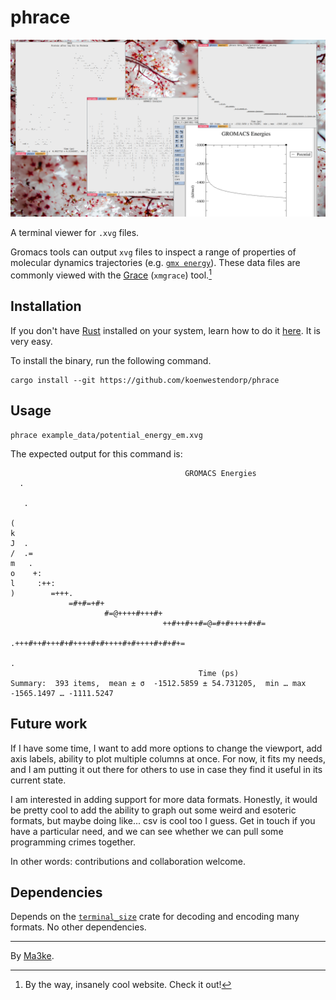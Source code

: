 # phrace

![A bunch of terminal windows showing the tool in action. A Grace window is also shown displaying the same (energy minimization) potential energy data as the terminal that sits above it, for comparison.](screenshot.png)

A terminal viewer for `.xvg` files.

Gromacs tools can output `xvg` files to inspect a range of properties of molecular dynamics trajectories (e.g. [`gmx energy`](https://manual.gromacs.org/current/onlinehelp/gmx-energy.html)).
These data files are commonly viewed with the [Grace](https://plasma-gate.weizmann.ac.il/Grace/) (`xmgrace`) tool.[^grace]

[^grace]: By the way, insanely cool website. Check it out!

## Installation

If you don't have [Rust](https://www.rust-lang.org/) installed on your system, learn how to do it [here](https://www.rust-lang.org/learn/get-started). It is very easy.

To install the binary, run the following command.

```console
cargo install --git https://github.com/koenwestendorp/phrace
```

## Usage

```console
phrace example_data/potential_energy_em.xvg
```

The expected output for this command is:

```
                                       GROMACS Energies
  .

   .

(
k
J  .
/  .=
m   .
o    +:
l     :++:
)        =+++.
             =#+#=+#+
                     #=@++++#+++#+
                                  ++#++#++#=@=#+#++++#+#=
                                                        .+++#++#+++#+#++++#+#++++#+#++++#+#+#+=
                                                                                              .
                                          Time (ps)
Summary:  393 items,  mean ± σ  -1512.5859 ± 54.731205,  min … max  -1565.1497 … -1111.5247
```

## Future work

If I have some time, I want to add more options to change the viewport, add axis labels, ability to plot multiple columns at once.
For now, it fits my needs, and I am putting it out there for others to use in case they find it useful in its current state.

I am interested in adding support for more data formats.
Honestly, it would be pretty cool to add the ability to graph out some weird and esoteric formats, but maybe doing like... csv is cool too I guess.
Get in touch if you have a particular need, and we can see whether we can pull some programming crimes together.

In other words: contributions and collaboration welcome.

## Dependencies

Depends on the [`terminal_size`](https://crates.io/crates/terminal_size) crate for decoding and encoding many formats.
No other dependencies.

---

By [Ma3ke](https://hachyderm.io/@ma3ke).
